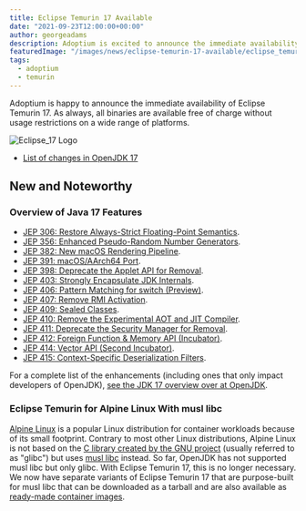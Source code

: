 ```yaml
---
title: Eclipse Temurin 17 Available
date: "2021-09-23T12:00:00+00:00"
author: georgeadams
description: Adoptium is excited to announce the immediate availability of Eclipse Temurin 17.
featuredImage: "/images/news/eclipse-temurin-17-available/eclipse_temurin_17.jpg"
tags:
  - adoptium
  - temurin
---
```


Adoptium is happy to announce the immediate availability of Eclipse Temurin 17. As always, all binaries are available free of charge without usage restrictions on a wide range of platforms.

![Eclipse_17 Logo](/images/news/eclipse-temurin-17-available/eclipse_temurin_17.jpg)

- [List of changes in OpenJDK 17](https://bugs.openjdk.java.net/browse/JDK-8263045?jql=project%20%3D%20JDK%20AND%20fixVersion%20%3D%20%2217%22%20ORDER%20BY%20created%20DESC)

## New and Noteworthy

### Overview of Java 17 Features

- [JEP 306: Restore Always-Strict Floating-Point Semantics](https://openjdk.java.net/jeps/306).
- [JEP 356: Enhanced Pseudo-Random Number Generators](https://openjdk.java.net/jeps/356).
- [JEP 382: New macOS Rendering Pipeline](https://openjdk.java.net/jeps/382).
- [JEP 391: macOS/AArch64 Port](https://openjdk.java.net/jeps/391).
- [JEP 398: Deprecate the Applet API for Removal](https://openjdk.java.net/jeps/398).
- [JEP 403: Strongly Encapsulate JDK Internals](https://openjdk.java.net/jeps/403).
- [JEP 406: Pattern Matching for switch (Preview)](https://openjdk.java.net/jeps/406).
- [JEP 407: Remove RMI Activation](https://openjdk.java.net/jeps/407).
- [JEP 409: Sealed Classes](https://openjdk.java.net/jeps/409).
- [JEP 410: Remove the Experimental AOT and JIT Compiler](https://openjdk.java.net/jeps/410).
- [JEP 411: Deprecate the Security Manager for Removal](https://openjdk.java.net/jeps/411).
- [JEP 412: Foreign Function & Memory API (Incubator)](https://openjdk.java.net/jeps/412).
- [JEP 414: Vector API (Second Incubator)](https://openjdk.java.net/jeps/414).
- [JEP 415: Context-Specific Deserialization Filters](https://openjdk.java.net/jeps/415).

For a complete list of the enhancements (including ones that only impact developers of OpenJDK), [see the JDK 17 overview over at OpenJDK](https://openjdk.java.net/projects/jdk/17/).

### Eclipse Temurin for Alpine Linux With musl libc

[Alpine Linux](https://alpinelinux.org/) is a popular Linux distribution for container workloads because of its small footprint. Contrary to most other Linux distributions, Alpine Linux is not based on the [C library created by the GNU project](https://www.gnu.org/software/libc/) (usually referred to as "glibc") but uses [musl libc](https://musl.libc.org) instead. So far, OpenJDK has not supported musl libc but only glibc. With Eclipse Temurin 17, this is no longer necessary. We now have separate variants of Eclipse Temurin 17 that are purpose-built for musl libc that can be downloaded as a tarball and are also available as [ready-made container images](https://hub.docker.com/_/eclipse-temurin).
